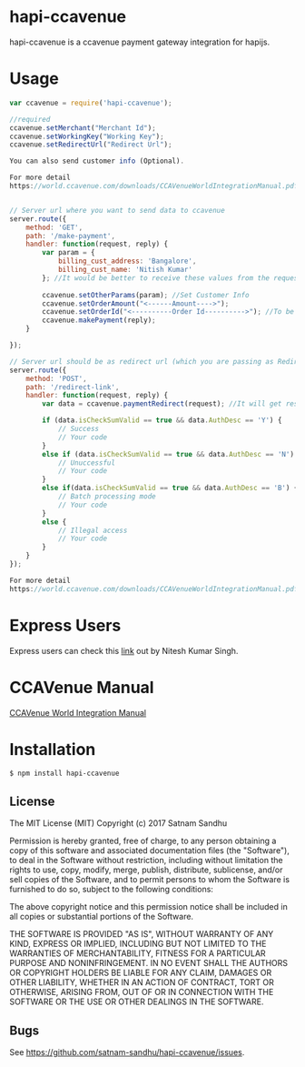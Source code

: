 # hapi-ccavenue
hapi-ccavenue is a ccavenue payment gateway integration for hapijs.

# Usage

```javascript
var ccavenue = require('hapi-ccavenue');

//required
ccavenue.setMerchant("Merchant Id");
ccavenue.setWorkingKey("Working Key");
ccavenue.setRedirectUrl("Redirect Url");

You can also send customer info (Optional).

For more detail 
https://world.ccavenue.com/downloads/CCAVenueWorldIntegrationManual.pdf


// Server url where you want to send data to ccavenue
server.route({
    method: 'GET',
    path: '/make-payment',
    handler: function(request, reply) {
        var param = {
            billing_cust_address: 'Bangalore',
            billing_cust_name: 'Nitish Kumar'
        }; //It would be better to receive these values from the request
        
        ccavenue.setOtherParams(param); //Set Customer Info
        ccavenue.setOrderAmount("<------Amount---->");
        ccavenue.setOrderId("<----------Order Id---------->"); //To be generated
        ccavenue.makePayment(reply);
    }

});

// Server url should be as redirect url (which you are passing as Redirect Url).
server.route({
    method: 'POST',
    path: '/redirect-link',
    handler: function(request, reply) {
        var data = ccavenue.paymentRedirect(request); //It will get response from ccavenue payment.

        if (data.isCheckSumValid == true && data.AuthDesc == 'Y') {
            // Success
            // Your code
        }
        else if (data.isCheckSumValid == true && data.AuthDesc == 'N') {
            // Unuccessful
            // Your code
        }
        else if(data.isCheckSumValid == true && data.AuthDesc == 'B') {
            // Batch processing mode
            // Your code
        }
        else {
            // Illegal access
            // Your code
        }
    }
});

For more detail 
https://world.ccavenue.com/downloads/CCAVenueWorldIntegrationManual.pdf

```
# Express Users
Express users can check this [link]() out by Nitesh Kumar Singh.

# CCAVenue Manual

  [CCAVenue World Integration Manual](https://world.ccavenue.com/downloads/CCAVenueWorldIntegrationManual.pdf)
    
# Installation

    $ npm install hapi-ccavenue
    
    
    
## License

The MIT License (MIT)
Copyright (c) 2017 Satnam Sandhu

Permission is hereby granted, free of charge, to any person obtaining a copy of
this software and associated documentation files (the "Software"), to deal in
the Software without restriction, including without limitation the rights to
use, copy, modify, merge, publish, distribute, sublicense, and/or sell copies of
the Software, and to permit persons to whom the Software is furnished to do so,
subject to the following conditions:

The above copyright notice and this permission notice shall be included in all
copies or substantial portions of the Software.

THE SOFTWARE IS PROVIDED "AS IS", WITHOUT WARRANTY OF ANY KIND, EXPRESS OR
IMPLIED, INCLUDING BUT NOT LIMITED TO THE WARRANTIES OF MERCHANTABILITY,
FITNESS FOR A PARTICULAR PURPOSE AND NONINFRINGEMENT. IN NO EVENT SHALL THE
AUTHORS OR COPYRIGHT HOLDERS BE LIABLE FOR ANY CLAIM, DAMAGES OR OTHER
LIABILITY, WHETHER IN AN ACTION OF CONTRACT, TORT OR OTHERWISE, ARISING FROM,
OUT OF OR IN CONNECTION WITH THE SOFTWARE OR THE USE OR OTHER DEALINGS IN THE
SOFTWARE.

## Bugs

See <https://github.com/satnam-sandhu/hapi-ccavenue/issues>.
    
